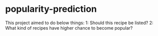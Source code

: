 # popularity-prediction
This project aimed to do below things:
1: Should this recipe be listed?
2: What kind of recipes have higher chance to become popular?

